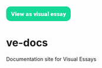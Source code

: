 <a href="https://dev.visual-essays.app"><img src="/ve-button.png"></a>

# ve-docs
Documentation site for Visual Essays

